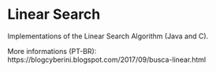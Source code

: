<h1>Linear Search</h1>
<p>Implementations of the Linear Search Algorithm (Java and C).</p>
<p>More informations (PT-BR): https://blogcyberini.blogspot.com/2017/09/busca-linear.html</p>
